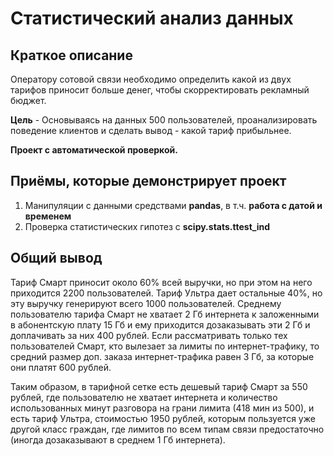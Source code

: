 # Статистический анализ данных


## Краткое описание
Оператору сотовой связи необходимо определить какой из двух тарифов приносит больше денег,
чтобы скорректировать рекламный бюджет.

**Цель** - Основываясь на данных 500 пользователей, проанализировать поведение клиентов
и сделать вывод - какой тариф прибыльнее.

**Проект с автоматической проверкой.**


## Приёмы, которые демонстрирует проект
1. Манипуляции с данными средствами **pandas**, в т.ч. **работа с датой и временем**
2. Проверка статистических гипотез с **scipy.stats.ttest_ind**


## Общий вывод

Тариф Смарт приносит около 60% всей выручки, но при этом на него приходится 2200 пользователей. Тариф Ультра дает остальные 40%, но эту выручку генерируют всего 1000 пользователей.
Среднему пользователю тарифа Смарт не хватает 2 Гб интернета к заложенными в абонентскую плату 15 Гб и ему приходится дозаказывать эти 2 Гб и доплачивать за них 400 рублей.
Если рассматривать только тех пользователей Смарт, кто вылезает за лимиты по интернет-трафику, то средний размер доп. заказа интернет-трафика равен 3 Гб, за которые они платят 600 рублей.

Таким образом, в тарифной сетке есть дешевый тариф Смарт за 550 рублей, где пользователю не хватает интернета и количество использованных минут разговора на грани лимита (418 мин из 500), и есть тариф Ультра, стоимостью 1950 рублей, которым пользуется уже другой класс граждан, где лимитов по всем типам связи предостаточно (иногда дозаказывают в среднем 1 Гб интернета).
